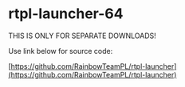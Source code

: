 # rtpl-launcher-64

THIS IS ONLY FOR SEPARATE DOWNLOADS!

Use link below for source code:

[https://github.com/RainbowTeamPL/rtpl-launcher](https://github.com/RainbowTeamPL/rtpl-launcher)
